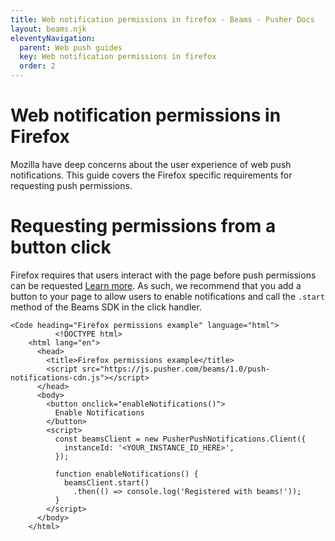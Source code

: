 ```yaml
---
title: Web notification permissions in firefox - Beams - Pusher Docs
layout: beams.njk
eleventyNavigation:
  parent: Web push guides
  key: Web notification permissions in firefox
  order: 2
---
```


# Web notification permissions in Firefox

Mozilla have deep concerns about the user experience of web push notifications. This guide covers the Firefox specific requirements for requesting push permissions.

# Requesting permissions from a button click

Firefox requires that users interact with the page before push permissions can be requested [Learn more](https://blog.mozilla.org/futurereleases/2019/11/04/restricting-notification-permission-prompts-in-firefox/). As such, we recommend that you add a button to your page to allow users to enable notifications and call the `.start` method of the Beams SDK in the click handler.

    <Code heading="Firefox permissions example" language="html">
              <!DOCTYPE html>
        <html lang="en">
          <head>
            <title>Firefox permissions example</title>
            <script src="https://js.pusher.com/beams/1.0/push-notifications-cdn.js"></script>
          </head>
          <body>
            <button onclick="enableNotifications()">
              Enable Notifications
            </button>
            <script>
              const beamsClient = new PusherPushNotifications.Client({
                instanceId: '<YOUR_INSTANCE_ID_HERE>',
              });

              function enableNotifications() {
                beamsClient.start()
                  .then(() => console.log('Registered with beams!'));
              }
            </script>
          </body>
        </html>

```

```
